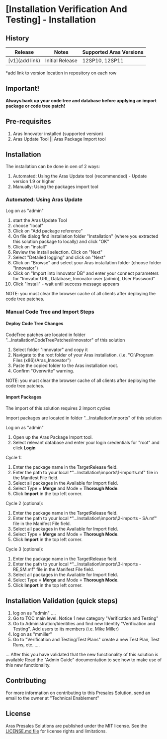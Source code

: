 # [Installation Verification And Testing] - Installation


## History

Release          | Notes                        | Supported Aras Versions
-----------------|------------------------------|-------------------
[v1](add link)   | Initial Release              | 12SP10, 12SP11

*add link to version location in repository on each row


## Important!
**Always back up your code tree and database before applying an import package or code tree patch!**


## Pre-requisites

1. Aras Innovator installed (supported version)
2. Aras Update Tool || Aras Package Import tool


## Installation

The installation can be done in oen of 2 ways:

1. Automated: Using the Aras Update tool (recommended) - Update version 1.9 or higher
2. Manually: Using the packages import tool 

### Automated: Using Aras Update

Log on as "admin"

1. start the Aras Update Tool
2. choose "local"
3. Click on "Add package reference"
4. On file dialog find installation folder "Installation" (where you extracted this solution package to locally) and click "OK"
5. Click on "install"
6. Review the install selection. Click on "Next"
7. Select "Detailed logging" and click on "Next"
8. Click on "Browse" and select your Aras installation folder (choose folder "Innovator")
9. Click on "Import into Innovator DB" and enter your connect parameters for "Innvator URL, Database, Innovator user (admin), User Password"
10. Click "Install" - wait until success message appears

NOTE: you must clear the browser cache of all clients after deploying the code tree patches.


### Manual Code Tree and Import Steps

#### Deploy Code Tree Changes
CodeTree patches are located in folder "...Installation\CodeTreePatches\Innovator" of this solution

1. Select folder "Innovator" and copy it
2. Navigate to the root folder of your Aras installation.  (i.e. "C:\Program Files (x86)\Aras_Innovator")
3. Paste the copied folder to the Aras installation root.
4. Confirm "Overwrite" warning.

NOTE: you must clear the browser cache of all clients after deploying the code tree patches.


#### Import Packages

The import of this solution requires 2 import cycles

Import packages are located in folder "...Installation\imports" of this solution

Log on as "admin"

1. Open up the Aras Package Import tool.
2. Select relevant database and enter your login credentials for "root" and click **Login**

Cycle 1:
1. Enter the package name in the TargetRelease field.
2. Enter the path to your local *"...Installation\imports\1-imports.mf" file in the Manifest File field.
3. Select all packages in the Available for Import field.
4. Select Type = **Merge** and Mode = **Thorough Mode**.
5. Click **Import** in the top left corner.

Cycle 2 (optional):
1. Enter the package name in the TargetRelease field.
2. Enter the path to your local *"...Installation\imports\2-imports - SA.mf" file in the Manifest File field.
3. Select all packages in the Available for Import field.
4. Select Type = **Merge** and Mode = **Thorough Mode**.
5. Click **Import** in the top left corner.

Cycle 3 (optional):
1. Enter the package name in the TargetRelease field.
2. Enter the path to your local *"...Installation\imports\3-imports - RE,SM.mf" file in the Manifest File field.
3. Select all packages in the Available for Import field.
4. Select Type = **Merge** and Mode = **Thorough Mode**.
5. Click **Import** in the top left corner.


## Installation Validation (quick steps)
1. log on as "admin" ....
2. Go to TOC main level.  Notice 1 new category "Verification and Testing"
3. Go to Administration/Identities and find new Identity "Verification and Testing".  Add users to its members (i.e. Mike Miller)
4. log on as "mmiller"
5. Go to "Verification and Testing/Test Plans" create a new Test Plan, Test Runs, etc. ....

... After this you have validated that the new functionality of this solution is available
Read the "Admin Guide" documentation to see how to make use of this new functionality.

## Contributing
For more information on contributing to this Presales Solution, send an email to the owner at "Technical Enablement"


## License
Aras Presales Solutions are published under the MIT license. See the [LICENSE.md file](./LICENSE.md) for license rights and limitations.
